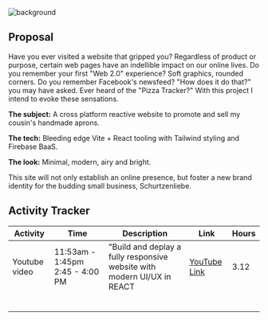 ![background](background.png)
## Proposal
Have you ever visited a website that gripped you? Regardless of product or purpose, certain web pages have an indellible impact on our online lives. Do you remember your first "Web 2.0" experience? Soft graphics, rounded corners. Do you remember Facebook's newsfeed? "How does it do that?" you may have asked. Ever heard of the "Pizza Tracker?" With this project I intend to evoke these sensations. 

<strong>The subject:</strong> A cross platform reactive website to promote and sell my cousin's handmade aprons. 

<strong>The tech:</strong> Bleeding edge Vite + React tooling with Tailwind styling and Firebase BaaS.

<strong>The look:</strong> Minimal, modern, airy and bright.

This site will not only establish an online presence, but foster a new brand identity for the budding small business, Schurtzenliebe.



## Activity Tracker

| Activity | Time | Description | Link | Hours |
| ---- | ---- | ----------- | -------|----|
| Youtube video | 11:53am - 1:45pm 2:45 - 4:00 PM | "Build and deplay a fully responsive website with modern UI/UX in REACT | <a href="https://www.youtube.com/watch?v=_oO4Qi5aVZs">YouTube Link</a> | 3.12
|  |  |  | |
|  |  |  | |
|  |  |  | |
|  |  |  | |
|  |  |  | |
|  |  |  | |